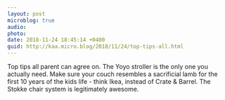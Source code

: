 ```yaml
---
layout: post
microblog: true
audio: 
photo: 
date: 2018-11-24 18:45:14 +0400
guid: http://kaa.micro.blog/2018/11/24/top-tips-all.html
---
```

Top tips all parent can agree on. The Yoyo stroller is the only one you actually need. Make sure your couch resembles a sacrificial lamb for the first 10 years of the kids life - think Ikea, instead of Crate & Barrel. The Stokke chair system is legitimately awesome.
